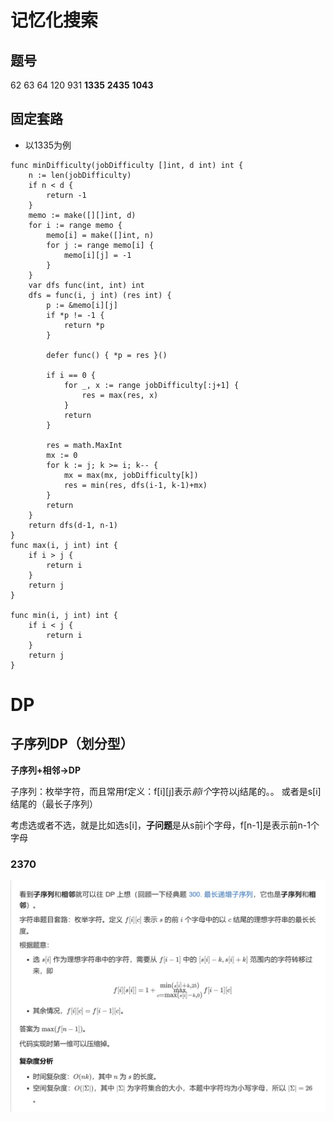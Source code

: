 # 记忆化搜索

## 题号

62 63 64 120 931 **1335** **2435** **1043**

## 固定套路

- 以1335为例
```
func minDifficulty(jobDifficulty []int, d int) int {
	n := len(jobDifficulty)
	if n < d {
		return -1
	}
	memo := make([][]int, d)
	for i := range memo {
		memo[i] = make([]int, n)
		for j := range memo[i] {
			memo[i][j] = -1
		}
	}
	var dfs func(int, int) int
	dfs = func(i, j int) (res int) {
		p := &memo[i][j]
		if *p != -1 {
			return *p
		}

		defer func() { *p = res }()

		if i == 0 {
			for _, x := range jobDifficulty[:j+1] {
				res = max(res, x)
			}
			return
		}

		res = math.MaxInt
		mx := 0
		for k := j; k >= i; k-- {
			mx = max(mx, jobDifficulty[k])
			res = min(res, dfs(i-1, k-1)+mx)
		}
		return
	}
	return dfs(d-1, n-1)
}
func max(i, j int) int {
	if i > j {
		return i
	}
	return j
}

func min(i, j int) int {
	if i < j {
		return i
	}
	return j
}

```


# DP
## 子序列DP（划分型）

**子序列+相邻->DP**

子序列：枚举字符，而且常用f定义：f[i][j]表示*前i个*字符以j结尾的。。 或者是s[i]结尾的（最长子序列）

考虑选或者不选，就是比如选s[i]，**子问题**是从s前i个字母，f[n-1]是表示前n-1个字母

### 2370

![这是图片](./LeetCode2370.jpg)